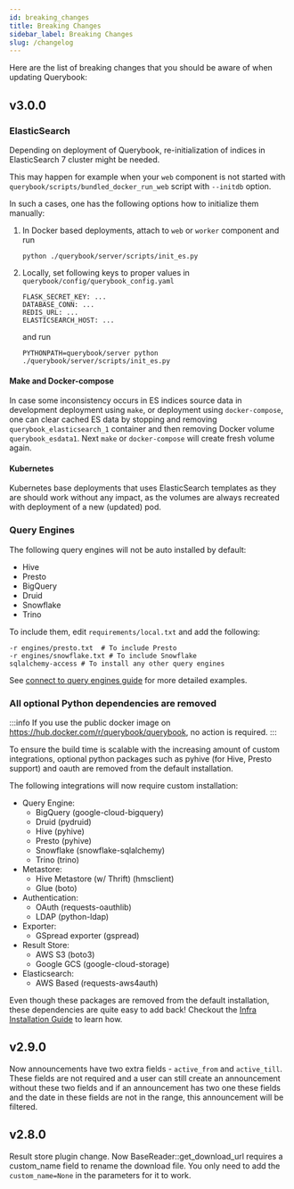 ```yaml
---
id: breaking_changes
title: Breaking Changes
sidebar_label: Breaking Changes
slug: /changelog
---
```


Here are the list of breaking changes that you should be aware of when updating Querybook:

## v3.0.0

### ElasticSearch

Depending on deployment of Querybook, re-initialization of indices in ElasticSearch 7 cluster might be needed.

This may happen for example when your `web` component is not started with `querybook/scripts/bundled_docker_run_web` script with `--initdb` option.

In such a cases, one has the following options how to initialize them manually:

1. In Docker based deployments, attach to `web` or `worker` component and run

    ```shell
    python ./querybook/server/scripts/init_es.py
    ```

2. Locally, set following keys to proper values in `querybook/config/querybook_config.yaml`
    ```shell
    FLASK_SECRET_KEY: ...
    DATABASE_CONN: ...
    REDIS_URL: ...
    ELASTICSEARCH_HOST: ...
    ```
    and run
    ```shell
    PYTHONPATH=querybook/server python ./querybook/server/scripts/init_es.py
    ```

#### Make and Docker-compose

In case some inconsistency occurs in ES indices source data in development deployment using `make`,
or deployment using `docker-compose`, one can clear cached ES data by stopping and removing `querybook_elasticsearch_1` container
and then removing Docker volume `querybook_esdata1`. Next `make` or `docker-compose` will create fresh volume again.

#### Kubernetes

Kubernetes base deployments that uses ElasticSearch templates as they are should work without any impact,
as the volumes are always recreated with deployment of a new (updated) pod.

### Query Engines

The following query engines will not be auto installed by default:

-   Hive
-   Presto
-   BigQuery
-   Druid
-   Snowflake
-   Trino

To include them, edit `requirements/local.txt` and add the following:

```
-r engines/presto.txt  # To include Presto
-r engines/snowflake.txt # To include Snowflake
sqlalchemy-access # To install any other query engines
```

See [connect to query engines guide](../setup_guide/connect_to_query_engines.md) for more detailed examples.

### All optional Python dependencies are removed

:::info
If you use the public docker image on https://hub.docker.com/r/querybook/querybook, no action is required.
:::

To ensure the build time is scalable with the increasing amount of custom integrations, optional
python packages such as pyhive (for Hive, Presto support) and oauth are removed from the default installation.

The following integrations will now require custom installation:

-   Query Engine:
    -   BigQuery (google-cloud-bigquery)
    -   Druid (pydruid)
    -   Hive (pyhive)
    -   Presto (pyhive)
    -   Snowflake (snowflake-sqlalchemy)
    -   Trino (trino)
-   Metastore:
    -   Hive Metastore (w/ Thrift) (hmsclient)
    -   Glue (boto)
-   Authentication:
    -   OAuth (requests-oauthlib)
    -   LDAP (python-ldap)
-   Exporter:
    -   GSpread exporter (gspread)
-   Result Store:
    -   AWS S3 (boto3)
    -   Google GCS (google-cloud-storage)
-   Elasticsearch:
    -   AWS Based (requests-aws4auth)

Even though these packages are removed from the default installation, these dependencies are
quite easy to add back! Checkout the [Infra Installation Guide](../configurations/infra_installation.md) to learn how.

## v2.9.0

Now announcements have two extra fields - `active_from` and `active_till`. These fields are not required and a user can still create an announcement without these two fields and if an announcement has two one these fields and the date in these fields are not in the range, this announcement will be filtered.

## v2.8.0

Result store plugin change. Now BaseReader::get_download_url requires a custom_name field to rename the download file. You only need to add the `custom_name=None` in the parameters for it to work.
